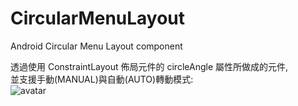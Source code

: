﻿# CircularMenuLayout
Android Circular Menu Layout component

透過使用 ConstraintLayout 佈局元件的 circleAngle 屬性所做成的元件,<br>
並支援手動(MANUAL)與自動(AUTO)轉動模式:<br>
![avatar](/rm_res/cut1.gif)<br><br>
